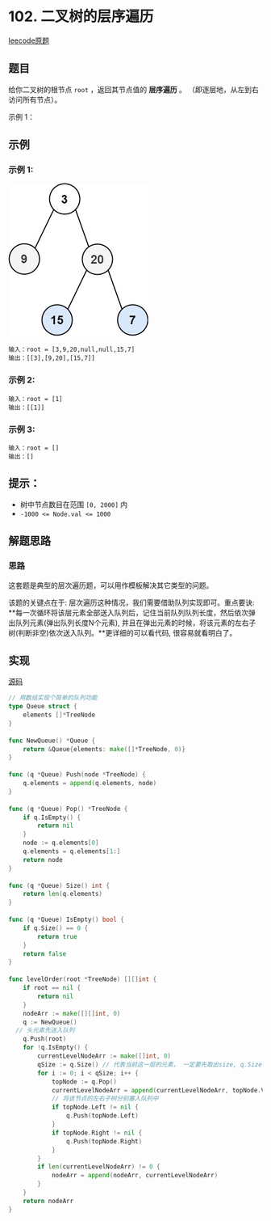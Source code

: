 # 102. 二叉树的层序遍历

[leecode原题](https://leetcode.cn/problems/binary-tree-level-order-traversal/)

## 题目
给你二叉树的根节点 `root` ，返回其节点值的 **层序遍历** 。 （即逐层地，从左到右访问所有节点）。

 

示例 1：

## 示例

### 示例 1:
![](images/tree1.jpg)
```text
输入：root = [3,9,20,null,null,15,7]
输出：[[3],[9,20],[15,7]]
```

### 示例 2:

```text
输入：root = [1]
输出：[[1]]
```

### 示例 3:

```text
输入：root = []
输出：[]
```

## 提示：
- 树中节点数目在范围 `[0, 2000]` 内
- `-1000 <= Node.val <= 1000`

## 解题思路

### 思路

这套题是典型的层次遍历题，可以用作模板解决其它类型的问题。

该题的关键点在于: 层次遍历这种情况，我们需要借助队列实现即可。重点要诀: **每一次循环将该层元素全部送入队列后，记住当前队列队列长度，然后依次弹出队列元素(弹出队列长度N个元素), 并且在弹出元素的时候，将该元素的左右子树(判断非空)依次送入队列。**更详细的可以看代码, 很容易就看明白了。

## 实现

[源码](./code/102-binary-tree-level-order-traversal/main.go)
```go
// 用数组实现个简单的队列功能
type Queue struct {
	elements []*TreeNode
}

func NewQueue() *Queue {
	return &Queue{elements: make([]*TreeNode, 0)}
}

func (q *Queue) Push(node *TreeNode) {
	q.elements = append(q.elements, node)
}

func (q *Queue) Pop() *TreeNode {
	if q.IsEmpty() {
		return nil
	}
	node := q.elements[0]
	q.elements = q.elements[1:]
	return node
}

func (q *Queue) Size() int {
	return len(q.elements)
}

func (q *Queue) IsEmpty() bool {
	if q.Size() == 0 {
		return true
	}
	return false
}

func levelOrder(root *TreeNode) [][]int {
	if root == nil {
		return nil
	}
	nodeArr := make([][]int, 0)
	q := NewQueue()
  // 头元素先送入队列
	q.Push(root)
	for !q.IsEmpty() {
		currentLevelNodeArr := make([]int, 0)
		qSize := q.Size() // 代表当前这一层的元素， 一定要先取出size, q.Size()会一直变化
		for i := 0; i < qSize; i++ {
			topNode := q.Pop()
			currentLevelNodeArr = append(currentLevelNodeArr, topNode.Val)
			// 将该节点的左右子树分别塞入队列中
			if topNode.Left != nil {
				q.Push(topNode.Left)
			}
			if topNode.Right != nil {
				q.Push(topNode.Right)
			}
		}
		if len(currentLevelNodeArr) != 0 {
			nodeArr = append(nodeArr, currentLevelNodeArr)
		}
	}
	return nodeArr
}
```
